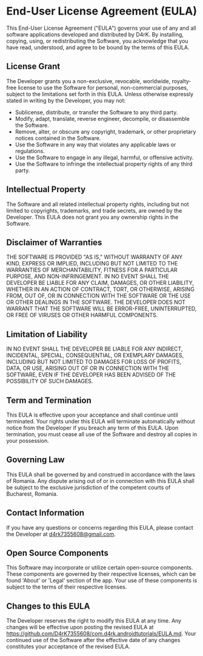 # End-User License Agreement (EULA)

This End-User License Agreement ("EULA") governs your use of any and all software applications
developed and distributed by D4rK. By installing,
copying, using, or redistributing the Software, you acknowledge that you have read, understood, and
agree to be bound by the terms of this EULA.

## License Grant

The Developer grants you a non-exclusive, revocable, worldwide, royalty-free license to use the
Software for personal, non-commercial purposes, subject to the limitations set forth in this EULA.
Unless otherwise expressly stated in writing by the Developer, you may not:

* Sublicense, distribute, or transfer the Software to any third party.
* Modify, adapt, translate, reverse engineer, decompile, or disassemble the Software.
* Remove, alter, or obscure any copyright, trademark, or other proprietary notices contained in the
  Software.
* Use the Software in any way that violates any applicable laws or regulations.
* Use the Software to engage in any illegal, harmful, or offensive activity.
* Use the Software to infringe the intellectual property rights of any third party.

## Intellectual Property

The Software and all related intellectual property rights, including but not limited to copyrights,
trademarks, and trade secrets, are owned by the Developer. This EULA does not grant you any
ownership rights in the Software.

## Disclaimer of Warranties

THE SOFTWARE IS PROVIDED "AS IS," WITHOUT WARRANTY OF ANY KIND, EXPRESS OR IMPLIED, INCLUDING BUT
NOT LIMITED TO THE WARRANTIES OF MERCHANTABILITY, FITNESS FOR A PARTICULAR PURPOSE, AND
NON-INFRINGEMENT. IN NO EVENT SHALL THE DEVELOPER BE LIABLE FOR ANY CLAIM, DAMAGES, OR OTHER
LIABILITY, WHETHER IN AN ACTION OF CONTRACT, TORT, OR OTHERWISE, ARISING FROM, OUT OF, OR IN
CONNECTION WITH THE SOFTWARE OR THE USE OR OTHER DEALINGS IN THE SOFTWARE. THE DEVELOPER DOES NOT
WARRANT THAT THE SOFTWARE WILL BE ERROR-FREE, UNINTERRUPTED, OR FREE OF VIRUSES OR OTHER HARMFUL
COMPONENTS.

## Limitation of Liability

IN NO EVENT SHALL THE DEVELOPER BE LIABLE FOR ANY INDIRECT, INCIDENTAL, SPECIAL, CONSEQUENTIAL, OR
EXEMPLARY DAMAGES, INCLUDING BUT NOT LIMITED TO DAMAGES FOR LOSS OF PROFITS, DATA, OR USE, ARISING
OUT OF OR IN CONNECTION WITH THE SOFTWARE, EVEN IF THE DEVELOPER HAS BEEN ADVISED OF THE POSSIBILITY
OF SUCH DAMAGES.

## Term and Termination

This EULA is effective upon your acceptance and shall continue until terminated. Your rights under
this EULA will terminate automatically without notice from the Developer if you breach any term of
this EULA. Upon termination, you must cease all use of the Software and destroy all copies in your
possession.

## Governing Law

This EULA shall be governed by and construed in accordance with the laws of Romania. Any dispute
arising out of or in connection with this EULA shall be subject to the exclusive jurisdiction of the
competent courts of Bucharest, Romania.

## Contact Information

If you have any questions or concerns regarding this EULA, please contact the Developer
at d4rk7355608@gmail.com.

## Open Source Components

This Software may incorporate or utilize certain open-source components. These components are
governed by their respective licenses, which can be
found 'About' or 'Legal' section of the app. Your use of these components is
subject to the terms of their respective licenses.

## Changes to this EULA

The Developer reserves the right to modify this EULA at any time. Any changes will be effective upon
posting the revised EULA at https://github.com/D4rK7355608/com.d4rk.androidtutorials/EULA.md. Your
continued use of the Software after the effective date of any changes constitutes your acceptance of
the revised EULA.